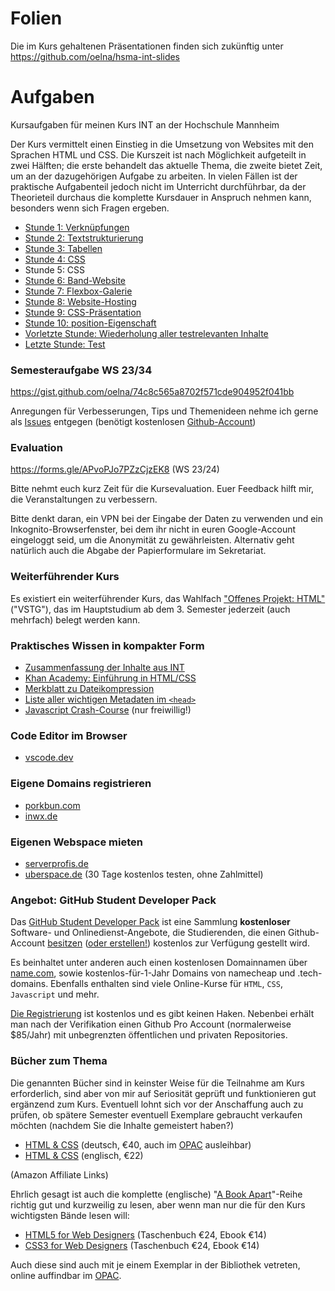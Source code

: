 # Folien

Die im Kurs gehaltenen Präsentationen finden sich zukünftig unter https://github.com/oelna/hsma-int-slides

# Aufgaben

Kursaufgaben für meinen Kurs INT an der Hochschule Mannheim

Der Kurs vermittelt einen Einstieg in die Umsetzung von Websites mit den Sprachen HTML und CSS. Die Kurszeit ist nach Möglichkeit aufgeteilt in zwei Hälften; die erste behandelt das aktuelle Thema, die zweite bietet Zeit, um an der dazugehörigen Aufgabe zu arbeiten. In vielen Fällen ist der praktische Aufgabenteil jedoch nicht im Unterricht durchführbar, da der Theorieteil durchaus die komplette Kursdauer in Anspruch nehmen kann, besonders wenn sich Fragen ergeben.

- [Stunde 1: Verknüpfungen](uebung_01.md)
- [Stunde 2: Textstrukturierung](uebung_02.md)
- [Stunde 3: Tabellen](uebung_03.md)
- [Stunde 4: CSS](uebung_04.md)
- Stunde 5: CSS
- [Stunde 6: Band-Website](uebung_06.md)
- [Stunde 7: Flexbox-Galerie](uebung_07.md)
- [Stunde 8: Website-Hosting](uebung_08.md)
- [Stunde 9: CSS-Präsentation](uebung_09.md)
- [Stunde 10: position-Eigenschaft](uebung_10.md)
- [Vorletzte Stunde: Wiederholung aller testrelevanten Inhalte](test-vorbereitung.md)
- [Letzte Stunde: Test](https://quiz2.arnorichter.de/)

### Semesteraufgabe WS 23/34

https://gist.github.com/oelna/74c8c565a8702f571cde904952f041bb

Anregungen für Verbesserungen, Tips und Themenideen nehme ich gerne als [Issues](../../issues) entgegen (benötigt kostenlosen [Github-Account](https://github.com/join))

### Evaluation

https://forms.gle/APvoPJo7PZzCjzEK8 (WS 23/24)

Bitte nehmt euch kurz Zeit für die Kursevaluation. Euer Feedback hilft mir, die Veranstaltungen zu verbessern.

Bitte denkt daran, ein VPN bei der Eingabe der Daten zu verwenden und ein Inkognito-Browserfenster, bei dem ihr nicht in euren Google-Account eingeloggt seid, um die Anonymität zu gewährleisten. Alternativ geht natürlich auch die Abgabe der Papierformulare im Sekretariat.

### Weiterführender Kurs

Es existiert ein weiterführender Kurs, das Wahlfach ["Offenes Projekt: HTML"](https://github.com/oelna/hsma-html) ("VSTG"), das im Hauptstudium ab dem 3. Semester jederzeit (auch mehrfach) belegt werden kann.

### Praktisches Wissen in kompakter Form

- [Zusammenfassung der Inhalte aus INT](https://github.com/oelna/hsma-int/blob/master/test-vorbereitung.md)
- [Khan Academy: Einführung in HTML/CSS](https://de.khanacademy.org/computing/computer-programming/html-css)
- [Merkblatt zu Dateikompression](https://gist.github.com/oelna/828e5b9c5702b635b56fd1a1d463943c)
- [Liste aller wichtigen Metadaten im `<head>`](https://gist.github.com/oelna/192663f21e81e5467658332259b90a09)
- [Javascript Crash-Course](https://gist.github.com/oelna/5b7fa9f53331130ba4281d23532f3dff) (nur freiwillig!)

### Code Editor im Browser

- [vscode.dev](https://vscode.dev/)

### Eigene Domains registrieren

- [porkbun.com](https://porkbun.com)
- [inwx.de](https://www.inwx.com/de/)

### Eigenen Webspace mieten

- [serverprofis.de](https://www.serverprofis.de/)
- [uberspace.de](https://uberspace.de/de/) (30 Tage kostenlos testen, ohne Zahlmittel)

### Angebot: GitHub Student Developer Pack

Das [GitHub Student Developer Pack](https://education.github.com/pack) ist eine Sammlung **kostenloser** Software- und Onlinedienst-Angebote, die Studierenden, die einen Github-Account [besitzen](https://education.github.com/benefits) ([oder erstellen!](https://github.com/join)) kostenlos zur Verfügung gestellt wird.

Es beinhaltet unter anderen auch einen kostenlosen Domainnamen über [name.com](https://name.com/), sowie kostenlos-für-1-Jahr Domains von namecheap und .tech-domains. Ebenfalls enthalten sind viele Online-Kurse für `HTML`, `CSS`, `Javascript` und mehr.

[Die Registrierung](https://education.github.com/pack) ist kostenlos und es gibt keinen Haken. Nebenbei erhält man nach der Verifikation einen Github Pro Account (normalerweise $85/Jahr) mit unbegrenzten öffentlichen und privaten Repositories.

### Bücher zum Thema

Die genannten Bücher sind in keinster Weise für die Teilnahme am Kurs erforderlich, sind aber von mir auf Seriosität geprüft und funktionieren gut ergänzend zum Kurs. Eventuell lohnt sich vor der Anschaffung auch zu prüfen, ob spätere Semester eventuell Exemplare gebraucht verkaufen möchten (nachdem Sie die Inhalte gemeistert haben?)

- [HTML & CSS](https://amzn.to/2TEietP) (deutsch, €40, auch im [OPAC](https://bsz.ibs-bw.de/opac24) ausleihbar)
- [HTML & CSS](https://amzn.to/38Hd1pz) (englisch, €22)

(Amazon Affiliate Links)

Ehrlich gesagt ist auch die komplette (englische) "[A Book Apart](https://abookapart.com/collections/books)"-Reihe richtig gut und kurzweilig zu lesen, aber wenn man nur die für den Kurs wichtigsten Bände lesen will:

- [HTML5 for Web Designers](https://abookapart.com/products/html5-for-web-designers) (Taschenbuch €24, Ebook €14)
- [CSS3 for Web Designers](https://abookapart.com/products/css3-for-web-designers) (Taschenbuch €24, Ebook €14)

Auch diese sind auch mit je einem Exemplar in der Bibliothek vetreten, online auffindbar im [OPAC](https://bsz.ibs-bw.de/opac24).
